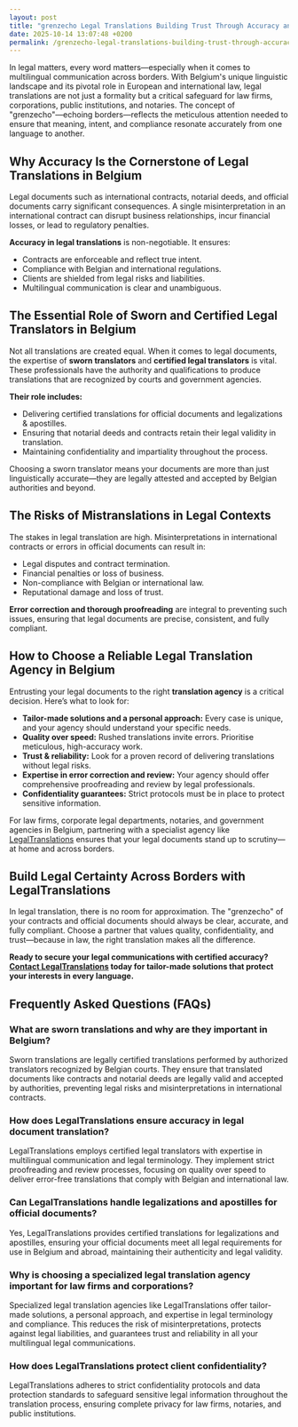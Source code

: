 ```yaml
---
layout: post
title: "grenzecho Legal Translations Building Trust Through Accuracy and Compliance"
date: 2025-10-14 13:07:48 +0200
permalink: /grenzecho-legal-translations-building-trust-through-accuracy-and-compliance/
---
```

In legal matters, every word matters—especially when it comes to multilingual communication across borders. With Belgium's unique linguistic landscape and its pivotal role in European and international law, legal translations are not just a formality but a critical safeguard for law firms, corporations, public institutions, and notaries. The concept of "grenzecho"—echoing borders—reflects the meticulous attention needed to ensure that meaning, intent, and compliance resonate accurately from one language to another.

## Why Accuracy Is the Cornerstone of Legal Translations in Belgium

Legal documents such as international contracts, notarial deeds, and official documents carry significant consequences. A single misinterpretation in an international contract can disrupt business relationships, incur financial losses, or lead to regulatory penalties.

**Accuracy in legal translations** is non-negotiable. It ensures:

- Contracts are enforceable and reflect true intent.
- Compliance with Belgian and international regulations.
- Clients are shielded from legal risks and liabilities.
- Multilingual communication is clear and unambiguous.

## The Essential Role of Sworn and Certified Legal Translators in Belgium

Not all translations are created equal. When it comes to legal documents, the expertise of **sworn translators** and **certified legal translators** is vital. These professionals have the authority and qualifications to produce translations that are recognized by courts and government agencies.

**Their role includes:**

- Delivering certified translations for official documents and legalizations & apostilles.
- Ensuring that notarial deeds and contracts retain their legal validity in translation.
- Maintaining confidentiality and impartiality throughout the process.

Choosing a sworn translator means your documents are more than just linguistically accurate—they are legally attested and accepted by Belgian authorities and beyond.

## The Risks of Mistranslations in Legal Contexts

The stakes in legal translation are high. Misinterpretations in international contracts or errors in official documents can result in:

- Legal disputes and contract termination.
- Financial penalties or loss of business.
- Non-compliance with Belgian or international law.
- Reputational damage and loss of trust.

**Error correction and thorough proofreading** are integral to preventing such issues, ensuring that legal documents are precise, consistent, and fully compliant.

## How to Choose a Reliable Legal Translation Agency in Belgium

Entrusting your legal documents to the right **translation agency** is a critical decision. Here’s what to look for:

- **Tailor-made solutions and a personal approach:** Every case is unique, and your agency should understand your specific needs.
- **Quality over speed:** Rushed translations invite errors. Prioritise meticulous, high-accuracy work.
- **Trust & reliability:** Look for a proven record of delivering translations without legal risks.
- **Expertise in error correction and review:** Your agency should offer comprehensive proofreading and review by legal professionals.
- **Confidentiality guarantees:** Strict protocols must be in place to protect sensitive information.

For law firms, corporate legal departments, notaries, and government agencies in Belgium, partnering with a specialist agency like [LegalTranslations](https://www.legaltranslations.be/) ensures that your legal documents stand up to scrutiny—at home and across borders.

## Build Legal Certainty Across Borders with LegalTranslations

In legal translation, there is no room for approximation. The "grenzecho" of your contracts and official documents should always be clear, accurate, and fully compliant. Choose a partner that values quality, confidentiality, and trust—because in law, the right translation makes all the difference.

**Ready to secure your legal communications with certified accuracy? [Contact LegalTranslations](https://www.legaltranslations.be/) today for tailor-made solutions that protect your interests in every language.**

## Frequently Asked Questions (FAQs)

### What are sworn translations and why are they important in Belgium?
Sworn translations are legally certified translations performed by authorized translators recognized by Belgian courts. They ensure that translated documents like contracts and notarial deeds are legally valid and accepted by authorities, preventing legal risks and misinterpretations in international contracts.

### How does LegalTranslations ensure accuracy in legal document translation?
LegalTranslations employs certified legal translators with expertise in multilingual communication and legal terminology. They implement strict proofreading and review processes, focusing on quality over speed to deliver error-free translations that comply with Belgian and international law.

### Can LegalTranslations handle legalizations and apostilles for official documents?
Yes, LegalTranslations provides certified translations for legalizations and apostilles, ensuring your official documents meet all legal requirements for use in Belgium and abroad, maintaining their authenticity and legal validity.

### Why is choosing a specialized legal translation agency important for law firms and corporations?
Specialized legal translation agencies like LegalTranslations offer tailor-made solutions, a personal approach, and expertise in legal terminology and compliance. This reduces the risk of misinterpretations, protects against legal liabilities, and guarantees trust and reliability in all your multilingual legal communications.

### How does LegalTranslations protect client confidentiality?
LegalTranslations adheres to strict confidentiality protocols and data protection standards to safeguard sensitive legal information throughout the translation process, ensuring complete privacy for law firms, notaries, and public institutions.

<script type="application/ld+json">
{
  "@context": "https://schema.org",
  "@type": "BlogPosting",
  "headline": "grenzecho Legal Translations Building Trust Through Accuracy and Compliance",
  "description": "LegalTranslations is a specialist translation agency delivering certified, high-accuracy translations of legal documents in Belgium. We support law firms, corporations, and public institutions with multilingual legal communication, ensuring every word holds up in court, contracts, and compliance.",
  "author": {
    "@type": "Person",
    "name": "Legal Translations"
  },
  "publisher": {
    "@type": "Organization",
    "name": "Legal Translations",
    "url": "https://www.legaltranslations.be/"
  },
  "mainEntityOfPage": {
    "@type": "WebPage",
    "@id": "https://www.legaltranslations.be/blog/grenzecho-legal-translations"
  },
  "datePublished": "2024-06-01",
  "dateModified": "2024-06-01",
  "keywords": "Sworn translations, Legal translations, Multilingual communication, International contracts, Notarial deeds, Official documents, Legalizations & apostilles, Proofreading and review, Translation strategy, Translation agency, Quality over speed, Tailor-made solutions, Personal approach, Trust & reliability, Translations without legal risks, Error correction, Misinterpretations in international contracts, legal translation services, certified legal translators, accurate legal document translation",
  "inLanguage": "en-GB"
}
</script>

<script type="application/ld+json">
{
  "@context": "https://schema.org",
  "@type": "FAQPage",
  "mainEntity": [
    {
      "@type": "Question",
      "name": "What are sworn translations and why are they important in Belgium?",
      "acceptedAnswer": {
        "@type": "Answer",
        "text": "Sworn translations are legally certified translations performed by authorized translators recognized by Belgian courts. They ensure that translated documents like contracts and notarial deeds are legally valid and accepted by authorities, preventing legal risks and misinterpretations in international contracts."
      }
    },
    {
      "@type": "Question",
      "name": "How does LegalTranslations ensure accuracy in legal document translation?",
      "acceptedAnswer": {
        "@type": "Answer",
        "text": "LegalTranslations employs certified legal translators with expertise in multilingual communication and legal terminology. They implement strict proofreading and review processes, focusing on quality over speed to deliver error-free translations that comply with Belgian and international law."
      }
    },
    {
      "@type": "Question",
      "name": "Can LegalTranslations handle legalizations and apostilles for official documents?",
      "acceptedAnswer": {
        "@type": "Answer",
        "text": "Yes, LegalTranslations provides certified translations for legalizations and apostilles, ensuring your official documents meet all legal requirements for use in Belgium and abroad, maintaining their authenticity and legal validity."
      }
    },
    {
      "@type": "Question",
      "name": "Why is choosing a specialized legal translation agency important for law firms and corporations?",
      "acceptedAnswer": {
        "@type": "Answer",
        "text": "Specialized legal translation agencies like LegalTranslations offer tailor-made solutions, a personal approach, and expertise in legal terminology and compliance. This reduces the risk of misinterpretations, protects against legal liabilities, and guarantees trust and reliability in all your multilingual legal communications."
      }
    },
    {
      "@type": "Question",
      "name": "How does LegalTranslations protect client confidentiality?",
      "acceptedAnswer": {
        "@type": "Answer",
        "text": "LegalTranslations adheres to strict confidentiality protocols and data protection standards to safeguard sensitive legal information throughout the translation process, ensuring complete privacy for law firms, notaries, and public institutions."
      }
    }
  ]
}
</script>